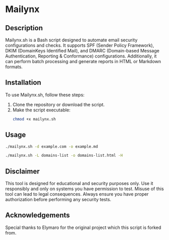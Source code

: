 # Mailynx

## Description
Mailynx.sh is a Bash script designed to automate email security configurations and checks. It supports SPF (Sender Policy Framework), DKIM (DomainKeys Identified Mail), and DMARC (Domain-based Message Authentication, Reporting & Conformance) configurations. Additionally, it can perform batch processing and generate reports in HTML or Markdown formats.

## Installation
To use Mailynx.sh, follow these steps:

1. Clone the repository or download the script.
2. Make the script executable:
   ```bash
   chmod +x mailynx.sh
   ```
## Usage
   ```bash
   ./mailynx.sh -d example.com -o example.md
   ```
   ```bash
   ./mailynx.sh -L domains-list -o domains-list.html -H 
   ```
## Disclaimer
This tool is designed for educational and security purposes only. Use it responsibly and only on systems you have permission to test. Misuse of this tool can lead to legal consequences. Always ensure you have proper authorization before performing any security tests.

## Acknowledgements
Special thanks to Elymaro for the original project which this script is forked from.


